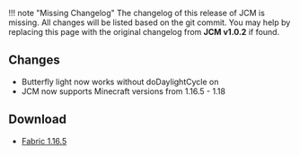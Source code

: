 !!! note "Missing Changelog"
    The changelog of this release of JCM is missing. All changes will be listed based on the git commit.
    You may help by replacing this page with the original changelog from **JCM v1.0.2** if found.

## Changes
* Butterfly light now works without doDaylightCycle on
* JCM now supports Minecraft versions from 1.16.5 - 1.18

## Download
- [Fabric 1.16.5](https://joban.org/JCM/1.0.2/joestu-client-mod-1.0.2.jar)